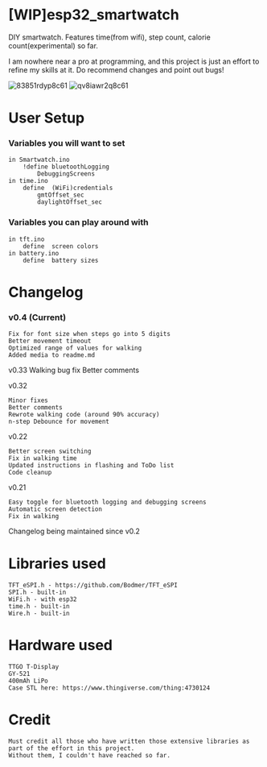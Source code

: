 
# [WIP]esp32_smartwatch
DIY smartwatch. Features time(from wifi), step count, calorie count(experimental) so far. 

I am nowhere near a pro at programming, and this project is just an effort to refine my skills at it. Do recommend changes and point out bugs! 

![83851rdyp8c61](https://user-images.githubusercontent.com/14368465/106637627-f688be80-65a8-11eb-9b04-b9190dd37171.jpg)
![qv8iawr2q8c61](https://user-images.githubusercontent.com/14368465/106637832-3059c500-65a9-11eb-8190-96edd26f87b8.gif)

# User Setup
### Variables you will want to set
	in Smartwatch.ino
		!define	bluetoothLogging
			DebuggingScreens
	in time.ino
		define 	(WiFi)credentials
			gmtOffset_sec
			daylightOffset_sec
			
### Variables you can play around with
	in tft.ino
		define 	screen colors
	in battery.ino
		define 	battery sizes

# Changelog

### v0.4 (Current)
	
	Fix for font size when steps go into 5 digits
	Better movement timeout
	Optimized range of values for walking
	Added media to readme.md
	
v0.33
	Walking bug fix
	Better comments

v0.32

	Minor fixes
	Better comments
	Rewrote walking code (around 90% accuracy)
	n-step Debounce for movement
	
v0.22
	
	Better screen switching
	Fix in walking time
	Updated instructions in flashing and ToDo list
	Code cleanup
		
v0.21
	
	Easy toggle for bluetooth logging and debugging screens	
	Automatic screen detection	
	Fix in walking

Changelog being maintained since v0.2

# Libraries used
  	TFT_eSPI.h - https://github.com/Bodmer/TFT_eSPI
  	SPI.h - built-in
  	WiFi.h - with esp32 
  	time.h - built-in
  	Wire.h - built-in

# Hardware used
  	TTGO T-Display
  	GY-521
  	400mAh LiPo
  	Case STL here: https://www.thingiverse.com/thing:4730124

# Credit
	Must credit all those who have written those extensive libraries as part of the effort in this project.
	Without them, I couldn't have reached so far.




